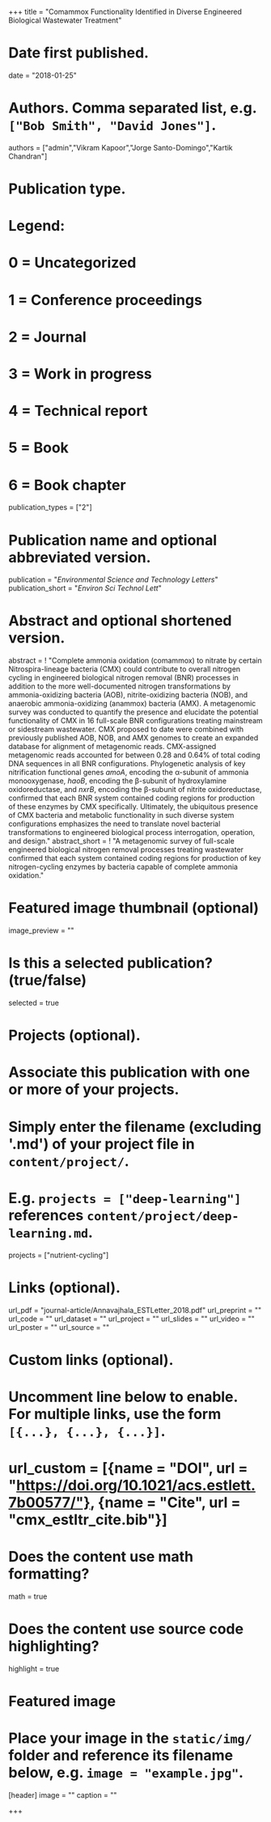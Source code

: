 +++
  title = "Comammox Functionality Identified in Diverse Engineered Biological Wastewater Treatment"
  
  # Date first published.
  date = "2018-01-25"
  
  # Authors. Comma separated list, e.g. `["Bob Smith", "David Jones"]`.
  authors = ["admin","Vikram Kapoor","Jorge Santo-Domingo","Kartik Chandran"]
  
  # Publication type.
  # Legend:
  # 0 = Uncategorized
  # 1 = Conference proceedings
  # 2 = Journal
  # 3 = Work in progress
  # 4 = Technical report
  # 5 = Book
  # 6 = Book chapter
  publication_types = ["2"]
  
  # Publication name and optional abbreviated version.
  publication = "*Environmental Science and Technology Letters*"
  publication_short = "*Environ Sci Technol Lett*"
  
  # Abstract and optional shortened version.
  abstract = ! "Complete ammonia oxidation (comammox) to nitrate by certain Nitrospira-lineage bacteria (CMX) could contribute to overall nitrogen cycling in engineered biological nitrogen removal (BNR) processes in addition to the more well-documented nitrogen transformations by ammonia-oxidizing bacteria (AOB), nitrite-oxidizing bacteria (NOB), and anaerobic ammonia-oxidizing (anammox) bacteria (AMX). A metagenomic survey was conducted to quantify the presence and elucidate the potential functionality of CMX in 16 full-scale BNR configurations treating mainstream or sidestream wastewater. CMX proposed to date were combined with previously published AOB, NOB, and AMX genomes to create an expanded database for alignment of metagenomic reads. CMX-assigned metagenomic reads accounted for between 0.28 and 0.64% of total coding DNA sequences in all BNR configurations. Phylogenetic analysis of key nitrification functional genes *amoA*, encoding the α-subunit of ammonia monooxygenase, *haoB*, encoding the β-subunit of hydroxylamine oxidoreductase, and *nxrB*, encoding the β-subunit of nitrite oxidoreductase, confirmed that each BNR system contained coding regions for production of these enzymes by CMX specifically. Ultimately, the ubiquitous presence of CMX bacteria and metabolic functionality in such diverse system configurations emphasizes the need to translate novel bacterial transformations to engineered biological process interrogation, operation, and design."
  abstract_short = ! "A metagenomic survey of full-scale engineered biological nitrogen removal processes treating wastewater confirmed that each system contained coding regions for production of key nitrogen-cycling enzymes by bacteria capable of complete ammonia oxidation."
  
  # Featured image thumbnail (optional)
  image_preview = ""
  
  # Is this a selected publication? (true/false)
  selected = true
  
  # Projects (optional).
  #   Associate this publication with one or more of your projects.
  #   Simply enter the filename (excluding '.md') of your project file in `content/project/`.
  #   E.g. `projects = ["deep-learning"]` references `content/project/deep-learning.md`.
  projects = ["nutrient-cycling"]
  
  # Links (optional).
  url_pdf = "journal-article/Annavajhala_ESTLetter_2018.pdf"
  url_preprint = ""
  url_code = ""
  url_dataset = ""
  url_project = ""
  url_slides = ""
  url_video = ""
  url_poster = ""
  url_source = ""
  
  # Custom links (optional).
  #   Uncomment line below to enable. For multiple links, use the form `[{...}, {...}, {...}]`.
  # url_custom = [{name = "DOI", url = "https://doi.org/10.1021/acs.estlett.7b00577/"}, {name = "Cite", url = "cmx_estltr_cite.bib"}]
  
  # Does the content use math formatting?
  math = true
  
  # Does the content use source code highlighting?
  highlight = true
  
  # Featured image
  # Place your image in the `static/img/` folder and reference its filename below, e.g. `image = "example.jpg"`.
  [header]
  image = ""
  caption = ""
  
  +++
